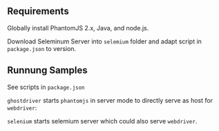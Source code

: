 Requirements
------------

Globally install PhantomJS 2.x, Java, and node.js.

Download Seleminum Server into `selemium` folder and adapt script in `package.json` to version.

Runnung Samples
---------------

See scripts in `package.json`

`ghostdriver` starts `phantomjs` in server mode to directly serve as host for `webdriver`:

`selenium` starts selemium server which could also serve `webdriver`.




